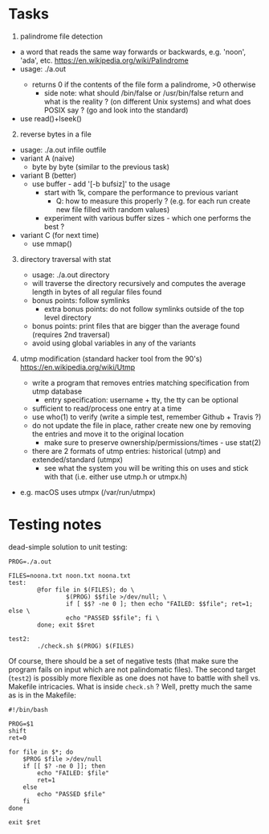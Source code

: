 # Tasks

1) palindrome file detection
  - a word that reads the same way forwards or backwards, e.g. 'noon', 'ada', etc.
    https://en.wikipedia.org/wiki/Palindrome
  - usage: ./a.out <file>
    - returns 0 if the contents of the file form a palindrome, >0 otherwise
      - side note: what should /bin/false or /usr/bin/false return and what is the reality ? (on different Unix systems)
                   and what does POSIX say ? (go and look into the standard)
  - use read()+lseek()

2) reverse bytes in a file
  - usage: ./a.out infile outfile
  - variant A (naive)
    - byte by byte (similar to the previous task)
  - variant B (better)
    - use buffer - add '[-b bufsiz]' to the usage
      - start with 1k, compare the performance to previous variant
        - Q: how to measure this properly ? (e.g. for each run create new file filled with random values)
      - experiment with various buffer sizes - which one performs the best ?
  - variant C (for next time)
    - use mmap()

3) directory traversal with stat
   - usage: ./a.out directory
   - will traverse the directory recursively and computes the average length in bytes of all regular files found
   - bonus points: follow symlinks
     - extra bonus points: do not follow symlinks outside of the top level directory
   - bonus points: print files that are bigger than the average found (requires 2nd traversal)
   - avoid using global variables in any of the variants

4) utmp modification (standard hacker tool from the 90's)
   https://en.wikipedia.org/wiki/Utmp
   - write a program that removes entries matching specification from utmp database
     - entry specification: username + tty, the tty can be optional
   - sufficient to read/process one entry at a time
   - use who(1) to verify (write a simple test, remember Github + Travis ?)
   - do not update the file in place, rather create new one by removing the entries and move it to the original location
     - make sure to preserve ownership/permissions/times - use stat(2)
   - there are 2 formats of utmp entries: historical (utmp) and extended/standard (utmpx)
     - see what the system you will be writing this on uses and stick with that (i.e. either use utmp.h or utmpx.h) 
- e.g. macOS uses utmpx (/var/run/utmpx)

# Testing notes

dead-simple solution to unit testing:

```
PROG=./a.out                                                                    
                                                                                
FILES=noona.txt noon.txt noona.txt                                              
test:                                                                           
        @for file in $(FILES); do \                                             
                $(PROG) $$file >/dev/null; \                                    
                if [ $$? -ne 0 ]; then echo "FAILED: $$file"; ret=1; else \     
                echo "PASSED $$file"; fi \                                      
        done; exit $$ret                                                        
                                                                                
test2:                                                                          
        ./check.sh $(PROG) $(FILES)
```

Of course, there should be a set of negative tests (that make sure the program fails on input which are not palindomatic files). The second target (`test2`) is possibly more flexible as one does not have to battle with shell vs. Makefile intricacies. What is inside `check.sh` ? Well, pretty much the same as is in the Makefile:

```shell
#!/bin/bash

PROG=$1
shift
ret=0

for file in $*; do
	$PROG $file >/dev/null
	if [[ $? -ne 0 ]]; then
		echo "FAILED: $file"
		ret=1
	else
		echo "PASSED $file"
	fi
done

exit $ret
```
